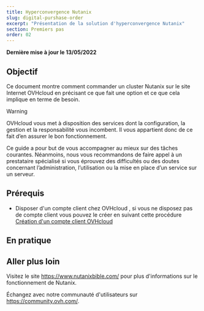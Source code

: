 ```yaml
---
title: Hyperconvergence Nutanix
slug: digital-purshase-order
excerpt: "Présentation de la solution d'hyperconvergence Nutanix"
section: Premiers pas
order: 02
---
```


**Dernière mise à jour le 13/05/2022**

## Objectif

Ce document montre comment commander un cluster Nutanix sur le site Internet OVHcloud en précisant ce que fait une option et ce que cela implique en terme de besoin.

> [!warning]
> OVHcloud vous met à disposition des services dont la configuration, la gestion et la responsabilité vous incombent. Il vous appartient donc de ce fait d’en assurer le bon fonctionnement.
>
> Ce guide a pour but de vous accompagner au mieux sur des tâches courantes. Néanmoins, nous vous recommandons de faire appel à un prestataire spécialisé si vous éprouvez des difficultés ou des doutes concernant l’administration, l’utilisation ou la mise en place d’un service sur un serveur.
>

## Prérequis

- Disposer d'un compte client chez OVHcloud , si vous ne disposez pas de compte client vous pouvez le créer en suivant cette procédure [Création d'un compte client OVHcloud](https://docs.ovh.com/fr/customer/creer-compte-ovhcloud/)

## En pratique




## Aller plus loin

Visitez le site <https://www.nutanixbible.com/> pour plus d'informations sur le fonctionnement de Nutanix.

Échangez avec notre communauté d'utilisateurs sur <https://community.ovh.com/>.
